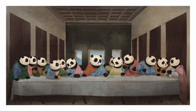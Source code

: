 <div align="center">
<img width="800" alt="GIF" align="center" src="https://github.com/storypanda/storypanda/blob/main/The%20Last%20Supper.gif">
</div>
